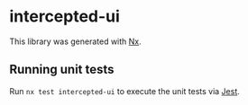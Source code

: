 # intercepted-ui

This library was generated with [Nx](https://nx.dev).

## Running unit tests

Run `nx test intercepted-ui` to execute the unit tests via [Jest](https://jestjs.io).

